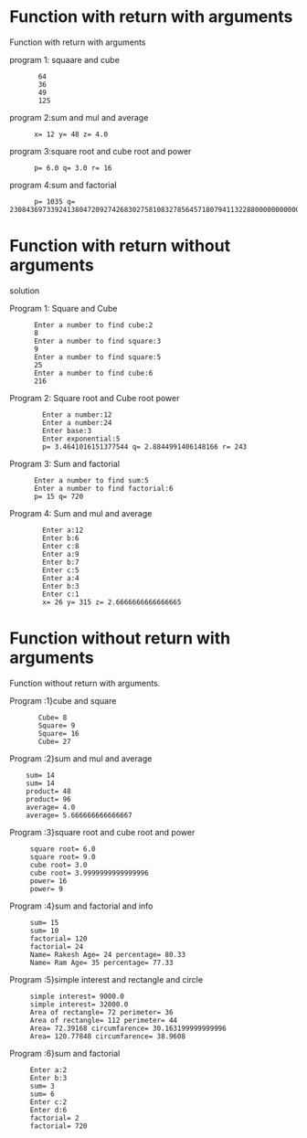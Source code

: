 # Function with return with arguments
Function with return with arguments

program 1: squaare and cube

           64
           36
           49
           125
           
program 2:sum and mul and average
          
          x= 12 y= 48 z= 4.0

program 3:square root and cube root and power

          p= 6.0 q= 3.0 r= 16
          
program 4:sum and factorial

          p= 1035 q= 230843697339241380472092742683027581083278564571807941132288000000000000

# Function with return without arguments
solution

Program 1: Square and Cube

          Enter a number to find cube:2
          8
          Enter a number to find square:3
          9
          Enter a number to find square:5
          25
          Enter a number to find cube:6
          216
          
Program 2: Square root and Cube root power

            Enter a number:12
            Enter a number:24
            Enter base:3
            Enter exponential:5
            p= 3.4641016151377544 q= 2.8844991406148166 r= 243

Program 3: Sum and factorial

          Enter a number to find sum:5
          Enter a number to find factorial:6
          p= 15 q= 720
          
Program 4: Sum and mul and average

            Enter a:12
            Enter b:6
            Enter c:8
            Enter a:9
            Enter b:7
            Enter c:5
            Enter a:4
            Enter b:3
            Enter c:1
            x= 26 y= 315 z= 2.6666666666666665

# Function without return with arguments
Function without return with arguments.

Program :1}cube and square

           Cube= 8
           Square= 9
           Square= 16
           Cube= 27
           
Program :2}sum and mul and average
        
        sum= 14
        sum= 14
        product= 48
        product= 96
        average= 4.0
        average= 5.666666666666667

Program :3}square root and cube root and power

         square root= 6.0
         square root= 9.0
         cube root= 3.0
         cube root= 3.9999999999999996
         power= 16
         power= 9

Program :4}sum and factorial and info

         sum= 15
         sum= 10
         factorial= 120
         factorial= 24
         Name= Rakesh Age= 24 percentage= 80.33
         Name= Ram Age= 35 percentage= 77.33

Program :5}simple interest and rectangle and circle

         simple interest= 9000.0
         simple interest= 32000.0
         Area of rectangle= 72 perimeter= 36
         Area of rectangle= 112 perimeter= 44
         Area= 72.39168 circumfarence= 30.163199999999996
         Area= 120.77848 circumfarence= 38.9608

Program :6}sum and factorial

         Enter a:2
         Enter b:3
         sum= 3
         sum= 6
         Enter c:2
         Enter d:6
         factorial= 2
         factorial= 720
